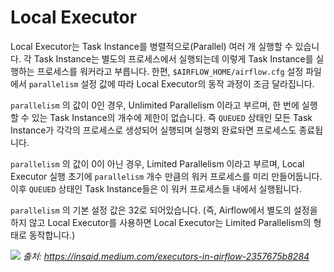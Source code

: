 # Local Executor

Local Executor는 Task Instance를 병렬적으로(Parallel) 여러 개 실행할 수 있습니다.
각 Task Instance는 별도의 프로세스에서 실행되는데 이렇게 Task Instance를 실행하는 프로세스를 워커라고 부릅니다.
한편, `$AIRFLOW_HOME/airflow.cfg` 설정 파일에서 `parallelism` 설정 값에 따라 Local Executor의 동작 과정이 조금 달라집니다.

`parallelism` 의 값이 0인 경우, Unlimited Parallelism 이라고 부르며, 한 번에 실행할 수 있는 Task Instance의 개수에 제한이 없습니다.
즉 `QUEUED` 상태인 모든 Task Instance가 각각의 프로세스로 생성되어 실행되며 실행외 완료돠면 프로세스도 종료됩니다.

`parallelism` 의 값이 0이 아닌 경우, Limited Parallelism 이라고 부르며, Local Executor 실행 초기에 `parallelism` 개수 만큼의 워커 프로세스를 미리 만들어둡니다.
이후 `QUEUED` 상태인 Task Instance들은 이 워커 프로세스들 내에서 실행됩니다.

`parallelism` 의 기본 설정 값은 32로 되어있습니다. (즉, Airflow에서 별도의 설정을 하지 않고 Local Executor를 사용하면 Local Executor는 Limited Parallelism의 형태로 동작합니다.)

![](https://miro.medium.com/max/1400/1*juMYCvszj1lcycoEOvGVAw.png)
*출처: https://insaid.medium.com/executors-in-airflow-2357675b8284*
